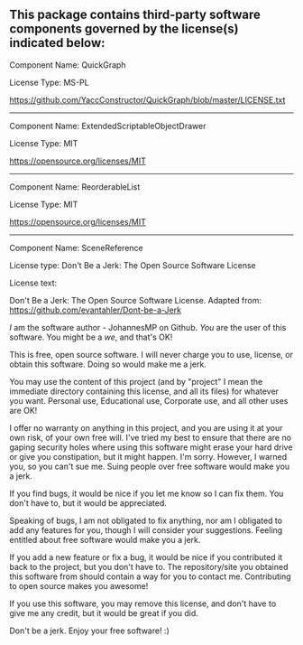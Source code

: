 This package contains third-party software components governed by the license(s) indicated below:
---------

Component Name: QuickGraph

License Type: MS-PL

https://github.com/YaccConstructor/QuickGraph/blob/master/LICENSE.txt

---------

Component Name: ExtendedScriptableObjectDrawer

License Type: MIT

https://opensource.org/licenses/MIT


---------

Component Name: ReorderableList

License Type: MIT

https://opensource.org/licenses/MIT

---------

Component Name: SceneReference

License type: Don't Be a Jerk: The Open Source Software License

License text:

Don't Be a Jerk: The Open Source Software License.
Adapted from: https://github.com/evantahler/Dont-be-a-Jerk


_I_ am the software author - JohannesMP on Github.
_You_ are the user of this software. You might be a _we_, and that's OK!

This is free, open source software. I will never charge you to use,
license, or obtain this software. Doing so would make me a jerk.

You may use the content of this project (and by "project" I mean the immediate 
directory containing this license, and all its files) for whatever you want. 
Personal use, Educational use, Corporate use, and all other uses are OK!

I offer no warranty on anything in this project, and you are using it at
your own risk, of your own free will. I've tried my best to ensure that 
there are no gaping security holes where using this software might erase
your hard drive or give you constipation, but it might happen. I'm sorry. 
However, I warned you, so you can't sue me. Suing people over free 
software would make you a jerk.

If you find bugs, it would be nice if you let me know so I can fix them.
You don't have to, but it would be appreciated.

Speaking of bugs, I am not obligated to fix anything, nor am I obligated 
to add any features for you, though I will consider your suggestions. 
Feeling entitled about free software would make you a jerk.

If you add a new feature or fix a bug, it would be nice if you contributed 
it back to the project, but you don't have to. The repository/site you 
obtained this software from should contain a way for you to contact me. 
Contributing to open source makes you awesome!

If you use this software, you may remove this license, and don't have to
give me any credit, but it would be great if you did.

Don't be a jerk. Enjoy your free software! :)